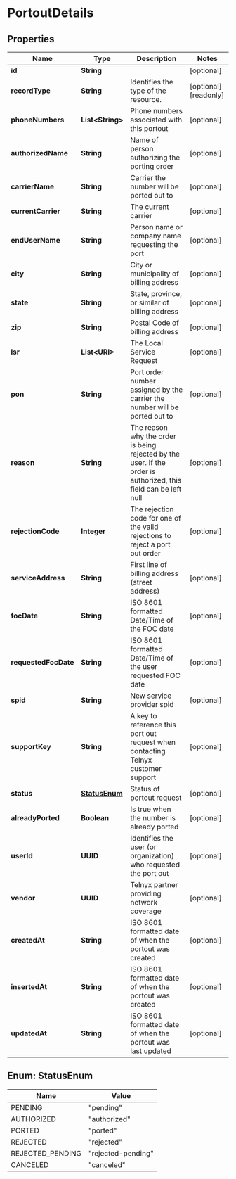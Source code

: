 

# PortoutDetails


## Properties

| Name | Type | Description | Notes |
|------------ | ------------- | ------------- | -------------|
|**id** | **String** |  |  [optional] |
|**recordType** | **String** | Identifies the type of the resource. |  [optional] [readonly] |
|**phoneNumbers** | **List&lt;String&gt;** | Phone numbers associated with this portout |  [optional] |
|**authorizedName** | **String** | Name of person authorizing the porting order |  [optional] |
|**carrierName** | **String** | Carrier the number will be ported out to |  [optional] |
|**currentCarrier** | **String** | The current carrier |  [optional] |
|**endUserName** | **String** | Person name or company name requesting the port |  [optional] |
|**city** | **String** | City or municipality of billing address |  [optional] |
|**state** | **String** | State, province, or similar of billing address |  [optional] |
|**zip** | **String** | Postal Code of billing address |  [optional] |
|**lsr** | **List&lt;URI&gt;** | The Local Service Request |  [optional] |
|**pon** | **String** | Port order number assigned by the carrier the number will be ported out to |  [optional] |
|**reason** | **String** | The reason why the order is being rejected by the user. If the order is authorized, this field can be left null |  [optional] |
|**rejectionCode** | **Integer** | The rejection code for one of the valid rejections to reject a port out order |  [optional] |
|**serviceAddress** | **String** | First line of billing address (street address) |  [optional] |
|**focDate** | **String** | ISO 8601 formatted Date/Time of the FOC date |  [optional] |
|**requestedFocDate** | **String** | ISO 8601 formatted Date/Time of the user requested FOC date |  [optional] |
|**spid** | **String** | New service provider spid |  [optional] |
|**supportKey** | **String** | A key to reference this port out request when contacting Telnyx customer support |  [optional] |
|**status** | [**StatusEnum**](#StatusEnum) | Status of portout request |  [optional] |
|**alreadyPorted** | **Boolean** | Is true when the number is already ported |  [optional] |
|**userId** | **UUID** | Identifies the user (or organization) who requested the port out |  [optional] |
|**vendor** | **UUID** | Telnyx partner providing network coverage |  [optional] |
|**createdAt** | **String** | ISO 8601 formatted date of when the portout was created |  [optional] |
|**insertedAt** | **String** | ISO 8601 formatted date of when the portout was created |  [optional] |
|**updatedAt** | **String** | ISO 8601 formatted date of when the portout was last updated |  [optional] |



## Enum: StatusEnum

| Name | Value |
|---- | -----|
| PENDING | &quot;pending&quot; |
| AUTHORIZED | &quot;authorized&quot; |
| PORTED | &quot;ported&quot; |
| REJECTED | &quot;rejected&quot; |
| REJECTED_PENDING | &quot;rejected-pending&quot; |
| CANCELED | &quot;canceled&quot; |




